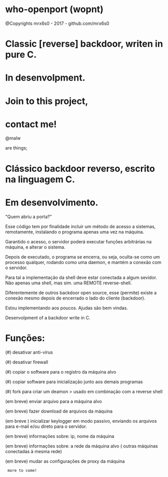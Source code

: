 # who-openport (wopnt)  

@Copyrights
 mrx6s0 - 2017 - github.com/mrx6s0

 # Classic [reverse] backdoor, writen in pure C. 
 # In desenvolpment. 
 
 # Join to this project,
 # contact me!
 
 @malw
 
are things;

 # Clássico backdoor reverso, escrito na linguagem C.
 # Em desenvolvimento.

"Quem abriu a porta?" 

Esse código tem por finalidade incluir um método de acesso a sistemas, remotamente, instalando o programa apenas uma vez na 
máquina. 

Garantido o acesso, o servidor poderá executar funções arbitrárias na máquina, e alterar o sistema. 

Depois de executado, o programa se encerra, ou seja, oculta-se como um processo qualquer, rodando como uma daemon, e mantém a conexão com o servidor. 

Para tal a implementação da shell deve estar conectada a algum sevidor. Não apenas uma shell, mas sim. uma REMOTE reverse-shell.

Diferentemente de outros backdoor open source, esse (permite) existe a conexão mesmo depois de encerrado o lado do cliente (backdoor).

Estou implementando aos poucos. Ajudas são bem vindas.

Desenvolpment of a backdoor write in C. 

# Funções: 

(#) desativar anti-vírus 

(#) desativar firewall 

(#) copiar o software para o registro da máquina alvo 

(#) copiar software para inicialização junto aos demais programas 

(#) fork para criar um deamon > usado em combinação com a reverse shell 


(em breve) enviar arquivo para a máquina alvo

(em breve) fazer download de arquivos da máquina

(em breve ) inicializar keylogger em modo passivo, enviando os arquivos para e-mail e/ou direto para o servidor. 

(em breve) informações sobre: ip, nome da máquina

(em breve) informações sobre: a rede da máquina alvo ( outras máquinas conectadas à mesma rede)

(em breve) mudar as configurações de proxy da máquina  

     more to come! 
